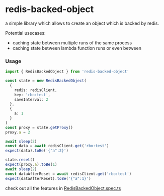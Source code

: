 # redis-backed-object

a simple library which allows to create an object which is backed by redis.

Potential usecases:

- caching state between multiple runs of the same process
- caching state between lambda function runs or even between

### Usage

```ts
import { RedisBackedObject } from 'redis-backed-object'

const state = new RedisBackedObject(
  {
    redis: redisClient,
    key: 'rbo:test',
    saveInterval: 2
  },
  {
    a: 1
  }
)
const proxy = state.getProxy()
proxy.a = 2

await sleep(2)
const data = await redisClient.get('rbo:test')
expect(data).toBe('{"a":2}')

state.reset()
expect(proxy.a).toBe(1)
await sleep(2)
const dataAfterReset = await redisClient.get('rbo:test')
expect(dataAfterReset).toBe('{"a":1}')
```

check out all the features in [RedisBackedObject.spec.ts](src/RedisBackedObject.spec.ts)
